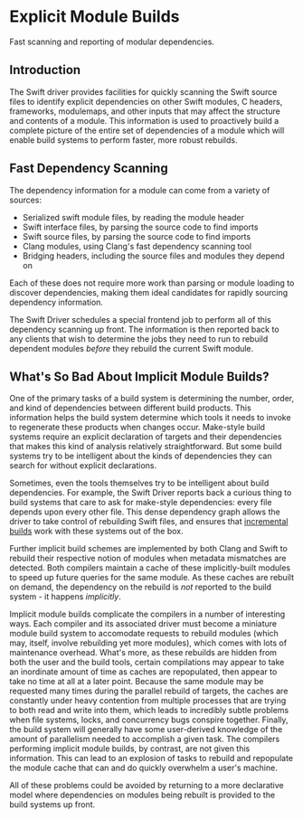 # Explicit Module Builds

Fast scanning and reporting of modular dependencies.

## Introduction

The Swift driver provides facilities for quickly scanning the Swift source files
to identify explicit dependencies on other Swift modules, C headers, frameworks,
modulemaps, and other inputs that may affect the structure and contents of a 
module. This information is used to proactively build a complete picture of
the entire set of dependencies of a module which will enable build systems to
perform faster, more robust rebuilds.

## Fast Dependency Scanning

The dependency information for a module can come from a variety of sources:

- Serialized swift module files, by reading the module header
- Swift interface files, by parsing the source code to find imports
- Swift source files, by parsing the source code to find imports
- Clang modules, using Clang's fast dependency scanning tool
- Bridging headers, including the source files and modules they depend on

Each of these does not require more work than parsing or module loading
to discover dependencies, making them ideal candidates for rapidly sourcing
dependency information.

The Swift Driver schedules a special frontend job to perform all of this
dependency scanning up front. The information is then reported back to any
clients that wish to determine the jobs they need to run to rebuild dependent
modules *before* they rebuild the current Swift module.

## What's So Bad About Implicit Module Builds?

One of the primary tasks of a build system is determining the number, order, and
kind of dependencies between different build products. This information helps
the build system determine which tools it needs to invoke to regenerate these
products when changes occur. Make-style build systems require an explicit
declaration of targets and their dependencies that makes this kind of analysis
relatively straightforward. But some build systems try to be intelligent about
the kinds of dependencies they can search for without explicit declarations.

Sometimes, even the tools themselves try to be intelligent about build 
dependencies. For example, the Swift Driver reports back a curious thing to 
build systems that care to ask for make-style dependencies: every file depends
upon every other file. This dense dependency graph allows the driver to take
control of rebuilding Swift files, and ensures that 
[incremental builds](doc://SwiftDriver/IncrementalBuilds) work with these
systems out of the box.

Further implicit build schemes are implemented by both Clang and Swift to 
rebuild their respective notion of modules when metadata mismatches are 
detected. Both compilers maintain a cache of these implicitly-built modules to
speed up future queries for the same module. As these caches are rebuilt on
demand, the dependency on the rebuild is *not* reported to the build system -
it happens *implicitly*.

Implicit module builds complicate the compilers in a number of interesting
ways. Each compiler and its associated driver must become a miniature module
build system to accomodate requests to rebuild modules (which may, itself, 
involve rebuilding yet more modules), which comes with lots of maintenance 
overhead. What's more, as these rebuilds are hidden from both the user and the
build tools, certain compilations may appear to take an inordinate amount of
time as caches are repopulated, then appear to take no time at all at a later
point. Because the same module may be requested many times during the parallel
rebuild of targets, the caches are constantly under heavy contention from
multiple processes that are trying to both read and write into them, which leads
to incredibly subtle problems when file systems, locks, and concurrency bugs 
conspire together. Finally, the build system will generally have some 
user-derived knowledge of the amount of parallelism needed to accomplish
a given task. The compilers performing implicit module builds, by contrast, are
not given this information. This can lead to an explosion of tasks to rebuild 
and repopulate the module cache that can and do quickly overwhelm a 
user's machine.

All of these problems could be avoided by returning to a more declarative
model where dependencies on modules being rebuilt is provided to the build
systems up front.

